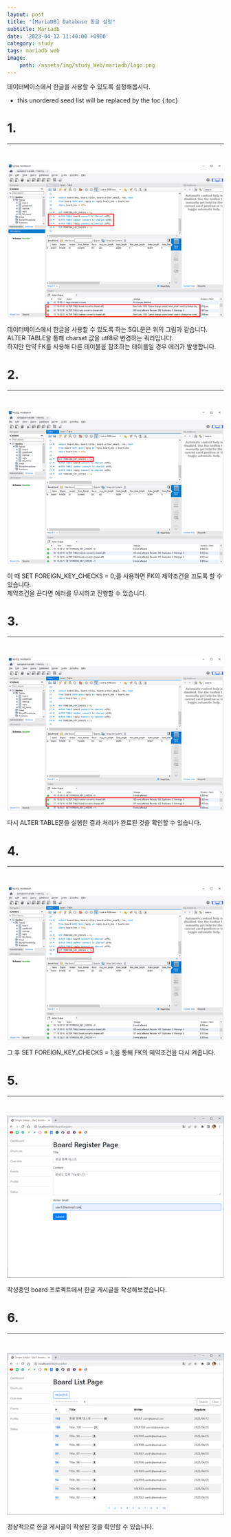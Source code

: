 ```yaml
---
layout: post
title: "[MariaDB] Database 한글 설정"
subtitle: Mariadb
date: '2023-04-12 11:40:00 +0900'
category: study
tags: mariadb web
image:
    path: /assets/img/study_Web/mariadb/logo.png
---
```


데이터베이스에서 한글을 사용할 수 있도록 설정해봅시다.

<!--more-->

* this unordered seed list will be replaced by the toc
{:toc}


# 1.
---
<br>

![1](/assets/img/study_Web/mariadb/2023-04-10-[MariaDB]_Database_한글_설정/1.png)<br>

데이터베이스에서 한글을 사용할 수 있도록 하는 SQL문은 위의 그림과 같습니다.<br>
ALTER TABLE을 통해 charset 값을 utf8로 변경하는 쿼리입니다.<br>
하지만 만약 FK를 사용해 다른 테이블을 참조하는 테이블일 경우 에러가 발생합니다.

# 2.
---
<br>

![2](/assets/img/study_Web/mariadb/2023-04-10-[MariaDB]_Database_한글_설정/2.png)<br>

이 때 SET FOREIGN_KEY_CHECKS = 0;를 사용하면 FK의 제약조건을 끄도록 할 수 있습니다.<br> 제약조건을 끈다면 에러를 무시하고 진행할 수 있습니다.

# 3.
---
<br>

![3](/assets/img/study_Web/mariadb/2023-04-10-[MariaDB]_Database_한글_설정/3.png)<br>

다시 ALTER TABLE문을 실행한 결과 처리가 완료된 것을 확인할 수 있습니다.

# 4.
---
<br>

![4](/assets/img/study_Web/mariadb/2023-04-10-[MariaDB]_Database_한글_설정/4.png)<br>

그 후 SET FOREIGN_KEY_CHECKS = 1;을 통해 FK의 제약조건을 다시 켜줍니다.<br>

# 5.
---
<br>

![5](/assets/img/study_Web/mariadb/2023-04-10-[MariaDB]_Database_한글_설정/5.png)<br>

작성중인 board 프로젝트에서 한글 게시글을 작성해보겠습니다.<br>

# 6.
---
<br>

![6](/assets/img/study_Web/mariadb/2023-04-10-[MariaDB]_Database_한글_설정/6.png)<br>

정상적으로 한글 게시글이 작성된 것을 확인할 수 있습니다.<br>
